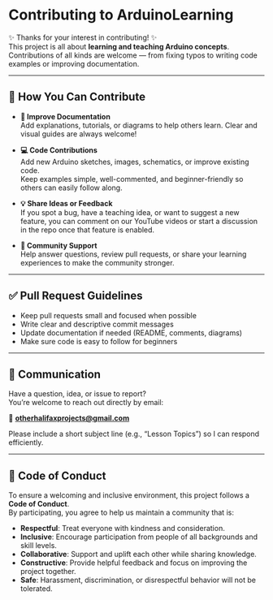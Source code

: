 # Contributing to ArduinoLearning

✨ Thanks for your interest in contributing! ✨  
This project is all about **learning and teaching Arduino concepts**.  
Contributions of all kinds are welcome — from fixing typos to writing code examples or improving documentation.

---

## 📌 How You Can Contribute

- **📝 Improve Documentation**  
  Add explanations, tutorials, or diagrams to help others learn. Clear and visual guides are always welcome!

- **💻 Code Contributions**  
  Add new Arduino sketches, images, schematics, or improve existing code.  
  Keep examples simple, well-commented, and beginner-friendly so others can easily follow along.

- **💡 Share Ideas or Feedback**  
  If you spot a bug, have a teaching idea, or want to suggest a new feature, you can comment on our YouTube videos or start a discussion in the repo once that feature is enabled.

- **🤝 Community Support**  
  Help answer questions, review pull requests, or share your learning experiences to make the community stronger.

---

## ✅ Pull Request Guidelines

- Keep pull requests small and focused when possible  
- Write clear and descriptive commit messages  
- Update documentation if needed (README, comments, diagrams)  
- Make sure code is easy to follow for beginners

---

## 💬 Communication

Have a question, idea, or issue to report?  
You’re welcome to reach out directly by email:

📧 **otherhalifaxprojects@gmail.com**

Please include a short subject line (e.g., “Lesson Topics”) so I can respond efficiently.

---

## 📜 Code of Conduct

To ensure a welcoming and inclusive environment, this project follows a **Code of Conduct**.  
By participating, you agree to help us maintain a community that is:

- **Respectful**: Treat everyone with kindness and consideration.  
- **Inclusive**: Encourage participation from people of all backgrounds and skill levels.  
- **Collaborative**: Support and uplift each other while sharing knowledge.  
- **Constructive**: Provide helpful feedback and focus on improving the project together.  
- **Safe**: Harassment, discrimination, or disrespectful behavior will not be tolerated.  
